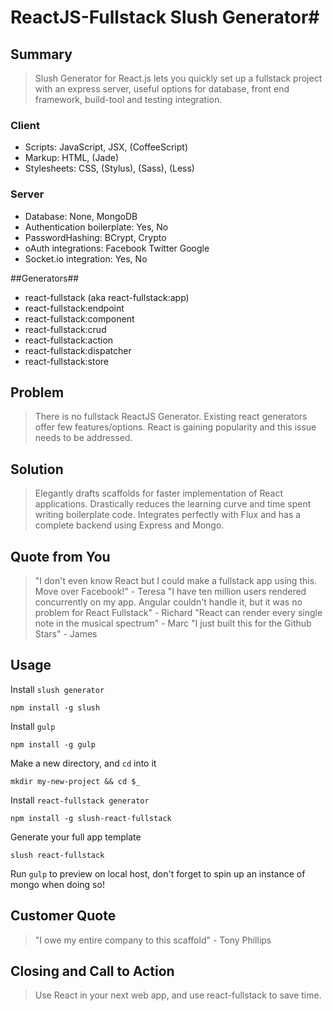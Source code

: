 # ReactJS-Fullstack Slush Generator#

## Summary ##
  >Slush Generator for React.js lets you quickly set up a fullstack project with an express server, useful options for database, front end framework, build-tool and testing integration.
  
### Client ###

  * Scripts: JavaScript, JSX, (CoffeeScript)
  * Markup: HTML, (Jade)
  * Stylesheets: CSS, (Stylus), (Sass), (Less)

### Server ###

  * Database: None, MongoDB
  * Authentication boilerplate: Yes, No
  * PasswordHashing: BCrypt, Crypto
  * oAuth integrations: Facebook Twitter Google
  * Socket.io integration: Yes, No


  ##Generators##
  * react-fullstack (aka react-fullstack:app)
  * react-fullstack:endpoint
  * react-fullstack:component
  * react-fullstack:crud
  * react-fullstack:action
  * react-fullstack:dispatcher
  * react-fullstack:store

## Problem ##
  > There is no fullstack ReactJS Generator. Existing react generators offer few features/options. React is gaining popularity and this issue needs to be addressed.

## Solution ##
  > Elegantly drafts scaffolds for faster implementation of React applications. Drastically reduces the learning curve and time spent writing boilerplate code. Integrates perfectly with Flux and has a complete backend using Express and Mongo.

## Quote from You ##
  >"I don't even know React but I could make a fullstack app using this. Move over Facebook!" - Teresa
  "I have ten million users rendered concurrently on my app. Angular couldn't handle it, but it was no problem for React Fullstack" - Richard
  "React can render every single note in the musical spectrum" - Marc
  "I just built this for the Github Stars" - James

## Usage
Install `slush generator`
```
npm install -g slush
```
Install `gulp`
```
npm install -g gulp
```
Make a new directory, and `cd` into it
```
mkdir my-new-project && cd $_
```
Install `react-fullstack generator`
```
npm install -g slush-react-fullstack
```
Generate your full app template
```
slush react-fullstack
```

Run `gulp` to preview on local host, don't forget to spin up an instance of mongo when doing so!

## Customer Quote ##
  > "I owe my entire company to this scaffold" - Tony Phillips

## Closing and Call to Action ##
  > Use React in your next web app, and use react-fullstack to save time.
